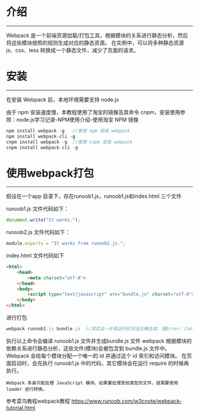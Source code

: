 # 介绍
---
Webpack 是一个前端资源加载/打包工具，根据模块的关系进行静态分析，然后将这些模块按照的规则生成对应的静态资源。
在实例中，可以将多种静态资源 js、css、less 转换成一个静态文件，减少了页面的请求。

# 安装
---
在安装 Webpack 前，本地环境需要支持 node.js

由于 npm 安装速度慢，本教程使用了淘宝的镜像及其命令 cnpm，安装使用参照：node.js学习记录-NPM使用介绍-使用淘宝 NPM 镜像
```javascript
npm install webpack -g   //使用 npm 安装 webpack
npm install webpack-cli -g 
cnpm install webpack -g  //使用 cnpm 安装 webpack
cnpm install webpack-cli -g
```

# 使用webpack打包
---
假设在一个app 目录下，存在runoob1.js，runoob1.js和index.html 三个文件

runoob1.js 文件代码如下：
```javascript
document.write("It works.");
```

runoob2.js 文件代码如下：
```javascript
module.exports = "It works from runoob2.js.";
```

index.html 文件代码如下
```html
<html>
    <head>
        <meta charset="utf-8">
    </head>
    <body>
        <script type="text/javascript" src="bundle.js" charset="utf-8"></script>
    </body>
</html>
```

进行打包
```javascript
webpack runoob1.js bundle.js  //其实这一步我运行时无法正确生成，报Error: Cannot find module 'webpack-cli'，我都装了一下
```
执行以上命令会编译 runoob1.js 文件并生成bundle.js 文件
webpack 根据模块的依赖关系进行静态分析，这些文件(模块)会被包含到 bundle.js 文件中。
Webpack 会给每个模块分配一个唯一的 id 并通过这个 id 索引和访问模块。
在页面启动时，会先执行 runoob1.js 中的代码，其它模块会在运行 require 的时候再执行。

    Webpack 本身只能处理 JavaScript 模块，如果要处理其他类型的文件，就需要使用 loader 进行转换。
    
参考菜鸟教程webpack教程 https://www.runoob.com/w3cnote/webpack-tutorial.html
